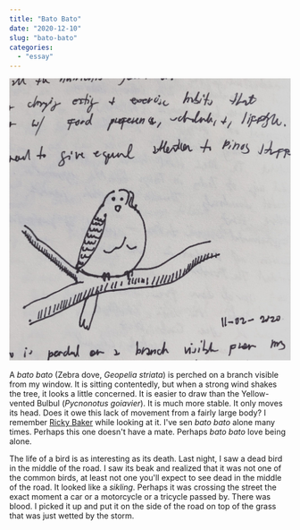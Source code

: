 ```yaml
---
title: "Bato Bato"
date: "2020-12-10"
slug: "bato-bato"
categories:
  - "essay"
---
```


![Zebra dove](images/Bato-bato.jpg)

A _bato bato_ (Zebra dove, _Geopelia striata_) is perched on a branch visible from my window. It is sitting contentedly, but when a strong wind shakes the tree, it looks a little concerned. It is easier to draw than the Yellow-vented Bulbul (_Pycnonotus goiavier_). It is much more stable. It only moves its head. Does it owe this lack of movement from a fairly large body? I remember [Ricky Baker](https://www.youtube.com/watch?v=dPaU4Gymt3E) while looking at it. I've sen _bato bato_ alone many times. Perhaps this one doesn't have a mate. Perhaps _bato bato_ love being alone.

The life of a bird is as interesting as its death. Last night, I saw a dead bird in the middle of the road. I saw its beak and realized that it was not one of the common birds, at least not one you'll expect to see dead in the middle of the road. It looked like a _sikling_. Perhaps it was crossing the street the exact moment a car or a motorcycle or a tricycle passed by. There was blood. I picked it up and put it on the side of the road on top of the grass that was just wetted by the storm.
